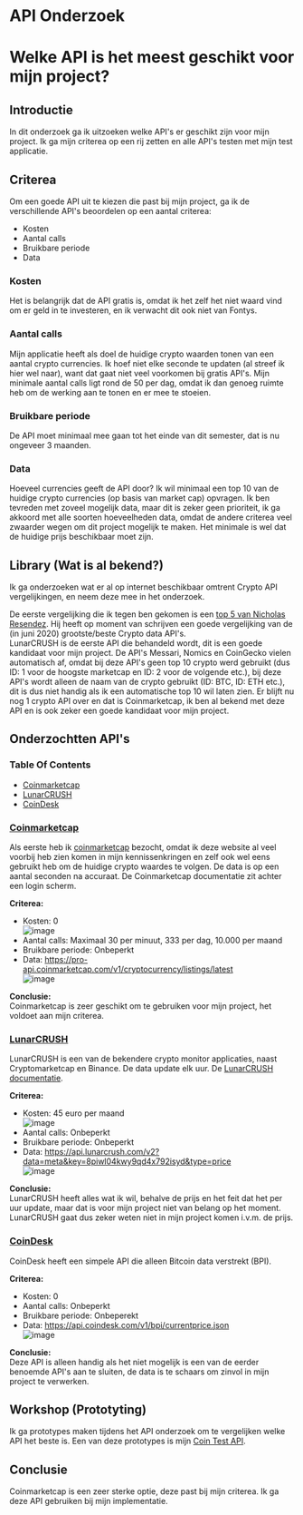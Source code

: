 # API Onderzoek
# Welke API is het meest geschikt voor mijn project?

## Introductie
In dit onderzoek ga ik uitzoeken welke API's er geschikt zijn voor mijn project. Ik ga mijn criterea op een rij zetten en alle API's testen met mijn test applicatie.

## Criterea
Om een goede API uit te kiezen die past bij mijn project, ga ik de verschillende API's beoordelen op een aantal criterea:  
- Kosten
- Aantal calls
- Bruikbare periode
- Data

### Kosten
Het is belangrijk dat de API gratis is, omdat ik het zelf het niet waard vind om er geld in te investeren, en ik verwacht dit ook niet van Fontys.

### Aantal calls
Mijn applicatie heeft als doel de huidige crypto waarden tonen van een aantal crypto currencies. Ik hoef niet elke seconde te updaten (al streef ik hier wel naar), want dat gaat niet veel voorkomen bij gratis API's. Mijn minimale aantal calls ligt rond de 50 per dag, omdat ik dan genoeg ruimte heb om de werking aan te tonen en er mee te stoeien.

### Bruikbare periode
De API moet minimaal mee gaan tot het einde van dit semester, dat is nu ongeveer 3 maanden.

### Data
Hoeveel currencies geeft de API door? Ik wil minimaal een top 10 van de huidige crypto currencies (op basis van market cap) opvragen. Ik ben tevreden met zoveel mogelijk data, maar dit is zeker geen prioriteit, ik ga akkoord met alle soorten hoeveelheden data, omdat de andere criterea veel zwaarder wegen om dit project mogelijk te maken. Het minimale is wel dat de huidige prijs beschikbaar moet zijn.

## Library (Wat is al bekend?)
Ik ga onderzoeken wat er al op internet beschikbaar omtrent Crypto API vergelijkingen, en neem deze mee in het onderzoek.

De eerste vergelijking die ik tegen ben gekomen is een [top 5 van Nicholas Resendez](https://towardsdatascience.com/top-5-best-cryptocurrency-apis-for-developers-32475d2eb749). Hij heeft op moment van schrijven een goede vergelijking van de (in juni 2020) grootste/beste Crypto data API's.  
LunarCRUSH is de eerste API die behandeld wordt, dit is een goede kandidaat voor mijn project. De API's Messari, Nomics en CoinGecko vielen automatisch af, omdat bij deze API's geen top 10 crypto werd gebruikt (dus ID: 1 voor de hoogste marketcap en ID: 2 voor de volgende etc.), bij deze API's wordt alleen de naam van de crypto gebruikt (ID: BTC, ID: ETH etc.), dit is dus niet handig als ik een automatische top 10 wil laten zien. Er blijft nu nog 1 crypto API over en dat is Coinmarketcap, ik ben al bekend met deze API en is ook zeker een goede kandidaat voor mijn project.

## Onderzochtten API's
### Table Of Contents
- [Coinmarketcap](https://github.com/BrucevandeVen/ExternalCryptoAPI/tree/main/API%20Onderzoek#coinmarketcap)
- [LunarCRUSH](https://github.com/BrucevandeVen/ExternalCryptoAPI/tree/main/API%20Onderzoek#lunarcrush)
- [CoinDesk]()

### [Coinmarketcap](https://coinmarketcap.com/)
Als eerste heb ik [coinmarketcap](https://coinmarketcap.com/api/) bezocht, omdat ik deze website al veel voorbij heb zien komen in mijn kennissenkringen en zelf ook wel eens gebruikt heb om de huidige crypto waardes te volgen. De data is op een aantal seconden na accuraat. De Coinmarketcap documentatie zit achter een login scherm.  

**Criterea:**
- Kosten: 0  
![image](https://user-images.githubusercontent.com/58031089/114744643-32c95f80-9d4e-11eb-9937-ab06a5fe2bd8.png)  
- Aantal calls: Maximaal 30 per minuut, 333 per dag, 10.000 per maand
- Bruikbare periode: Onbeperkt
- Data: https://pro-api.coinmarketcap.com/v1/cryptocurrency/listings/latest   
![image](https://user-images.githubusercontent.com/58031089/114706687-8ecdbd00-9d29-11eb-8884-f99dc7e5180c.png)

**Conclusie:**    
Coinmarketcap is zeer geschikt om te gebruiken voor mijn project, het voldoet aan mijn criterea.  

### [LunarCRUSH](https://lunarcrush.com/dashboard)
LunarCRUSH is een van de bekendere crypto monitor applicaties, naast Cryptomarketcap en Binance. De data update elk uur. De [LunarCRUSH documentatie](https://lunarcrush.com/developers/docs#).  

**Criterea:**
- Kosten: 45 euro per maand  
![image](https://user-images.githubusercontent.com/58031089/114724693-1f14fd80-9d3c-11eb-9c0a-8634d31e4de2.png)  
- Aantal calls: Onbeperkt
- Bruikbare periode: Onbeperkt
- Data: https://api.lunarcrush.com/v2?data=meta&key=8piwl04kwy9qd4x792isyd&type=price  
![image](https://user-images.githubusercontent.com/58031089/114712992-f63b3b00-9d30-11eb-926e-d5fff65bc636.png)  

**Conclusie:**  
LunarCRUSH heeft alles wat ik wil, behalve de prijs en het feit dat het per uur update, maar dat is voor mijn project niet van belang op het moment. LunarCRUSH gaat dus zeker weten niet in mijn project komen i.v.m. de prijs.

### [CoinDesk](https://www.coindesk.com/coindesk-api)
CoinDesk heeft een simpele API die alleen Bitcoin data verstrekt (BPI).  

**Criterea:**
- Kosten: 0
- Aantal calls: Onbeperkt
- Bruikbare periode: Onbeperekt
- Data: https://api.coindesk.com/v1/bpi/currentprice.json  
![image](https://user-images.githubusercontent.com/58031089/114720532-626d6d00-9d38-11eb-9701-95d5372f3233.png)

**Conclusie:**  
Deze API is alleen handig als het niet mogelijk is een van de eerder benoemde API's aan te sluiten, de data is te schaars om zinvol in mijn project te verwerken.

## Workshop (Prototyting)
Ik ga prototypes maken tijdens het API onderzoek om te vergelijken welke API het beste is. Een van deze prototypes is mijn [Coin Test API](https://github.com/BrucevandeVen/ExternalCryptoAPI/tree/main/CoinAPITest).

## Conclusie
Coinmarketcap is een zeer sterke optie, deze past bij mijn criterea. Ik ga deze API gebruiken bij mijn implementatie.
